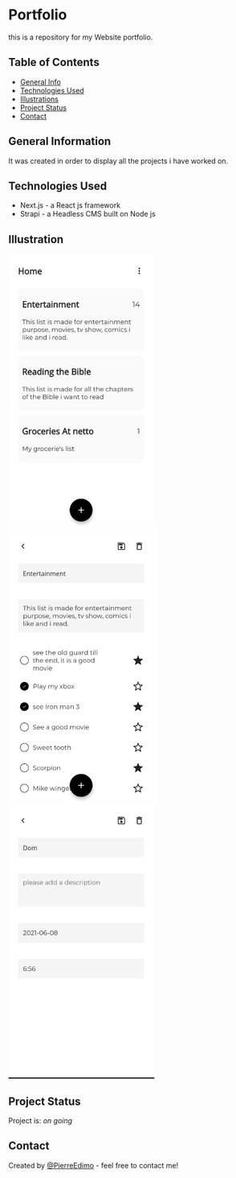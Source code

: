 
# Portfolio

this is a repository for my Website  portfolio.

## Table of Contents
* [General Info](#general-information)
* [Technologies Used](#technologies-used)
* [Illustrations](#illustrations)
* [Project Status](#project-status)
* [Contact](#contact)


## General Information
It was created in order to display all the projects i have worked on.

## Technologies Used
- Next.js - a React js framework 
- Strapi - a Headless CMS built on Node js

## Illustration
![](https://github.com/pierreEdimo/Erledigt/blob/main/image/Erledigt.PNG)
![](https://github.com/pierreEdimo/Erledigt/blob/main/image/erledigt1.PNG)
![](https://github.com/pierreEdimo/Erledigt/blob/main/image/Erledigt2.PNG)


## Project Status
Project is: _on going_

## Contact
Created by [@PierreEdimo](https://www.patricedimo.com/) - feel free to contact me!
